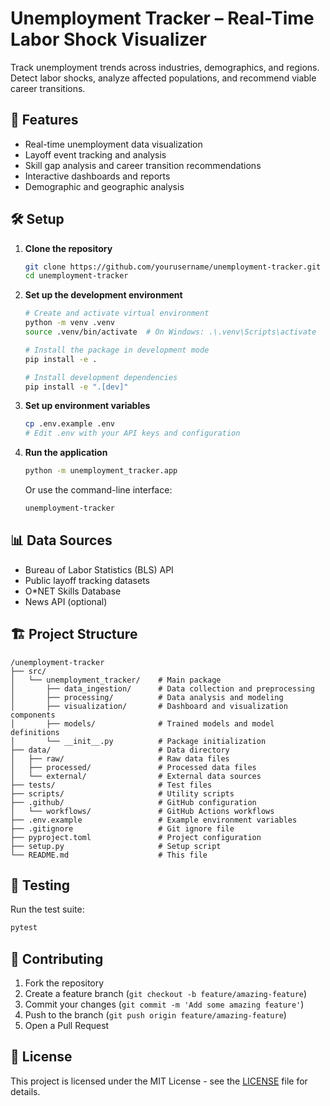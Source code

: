 # Unemployment Tracker – Real-Time Labor Shock Visualizer

Track unemployment trends across industries, demographics, and regions. Detect labor shocks, analyze affected populations, and recommend viable career transitions.

## 🚀 Features

- Real-time unemployment data visualization
- Layoff event tracking and analysis
- Skill gap analysis and career transition recommendations
- Interactive dashboards and reports
- Demographic and geographic analysis

## 🛠️ Setup

1. **Clone the repository**
   ```bash
   git clone https://github.com/yourusername/unemployment-tracker.git
   cd unemployment-tracker
   ```

2. **Set up the development environment**
   ```bash
   # Create and activate virtual environment
   python -m venv .venv
   source .venv/bin/activate  # On Windows: .\.venv\Scripts\activate
   
   # Install the package in development mode
   pip install -e .
   
   # Install development dependencies
   pip install -e ".[dev]"
   ```

3. **Set up environment variables**
   ```bash
   cp .env.example .env
   # Edit .env with your API keys and configuration
   ```

4. **Run the application**
   ```bash
   python -m unemployment_tracker.app
   ```
   Or use the command-line interface:
   ```bash
   unemployment-tracker
   ```

## 📊 Data Sources

- Bureau of Labor Statistics (BLS) API
- Public layoff tracking datasets
- O*NET Skills Database
- News API (optional)

## 🏗️ Project Structure

```
/unemployment-tracker
├── src/
│   └── unemployment_tracker/    # Main package
│       ├── data_ingestion/      # Data collection and preprocessing
│       ├── processing/          # Data analysis and modeling
│       ├── visualization/       # Dashboard and visualization components
│       ├── models/              # Trained models and model definitions
│       └── __init__.py          # Package initialization
├── data/                        # Data directory
│   ├── raw/                     # Raw data files
│   ├── processed/               # Processed data files
│   └── external/                # External data sources
├── tests/                       # Test files
├── scripts/                     # Utility scripts
├── .github/                     # GitHub configuration
│   └── workflows/               # GitHub Actions workflows
├── .env.example                 # Example environment variables
├── .gitignore                   # Git ignore file
├── pyproject.toml               # Project configuration
├── setup.py                     # Setup script
└── README.md                    # This file
```

## 🧪 Testing

Run the test suite:
```bash
pytest
```

## 🤝 Contributing

1. Fork the repository
2. Create a feature branch (`git checkout -b feature/amazing-feature`)
3. Commit your changes (`git commit -m 'Add some amazing feature'`)
4. Push to the branch (`git push origin feature/amazing-feature`)
5. Open a Pull Request

## 📝 License

This project is licensed under the MIT License - see the [LICENSE](LICENSE) file for details.
